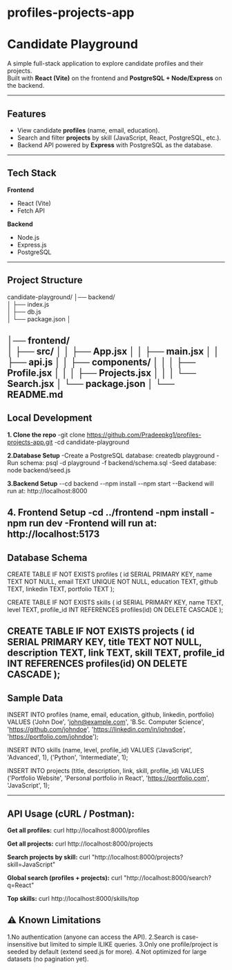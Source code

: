 # profiles-projects-app
# Candidate Playground

A simple full-stack application to explore candidate profiles and their projects.  
Built with **React (Vite)** on the frontend and **PostgreSQL + Node/Express** on the backend.

---

## Features

- View candidate **profiles** (name, email, education).
- Search and filter **projects** by skill (JavaScript, React, PostgreSQL, etc.).
- Backend API powered by **Express** with PostgreSQL as the database.

---

## Tech Stack

**Frontend**
- React (Vite)
- Fetch API

**Backend**
- Node.js
- Express.js
- PostgreSQL

---

## Project Structure

candidate-playground/
│── backend/              
│   ├── index.js          
│   ├── db.js             
│   └── package.json
│


│── frontend/             
│   ├── src/
│   │   ├── App.jsx
│   │   ├── main.jsx
│   │   ├── api.js
│   │   ├── components/
│   │   │   ├── Profile.jsx
│   │   │   ├── Projects.jsx
│   │   │   └── Search.jsx
│   └── package.json
│
└── README.md
---

## Local Development
**1. Clone the repo**
   -git clone https://github.com/Pradeepkg1/profiles-projects-app.git
   -cd candidate-playground
   
**2.Database Setup**
   -Create a PostgreSQL database: createdb playground
   -Run schema: psql -d playground -f backend/schema.sql
   -Seed database: node backend/seed.js
   
**3.Backend Setup**
  --cd backend
  --npm install
  --npm start
  --Backend will run at: http://localhost:8000

  **4. Frontend Setup**
     -cd ../frontend
     -npm install
     -npm run dev
     -Frontend will run at: http://localhost:5173
  --- 

  ## Database Schema
  
   CREATE TABLE IF NOT EXISTS profiles (
    id SERIAL PRIMARY KEY,
    name TEXT NOT NULL,
    email TEXT UNIQUE NOT NULL,
    education TEXT,
    github TEXT,
    linkedin TEXT,
    portfolio TEXT
);

CREATE TABLE IF NOT EXISTS skills (
    id SERIAL PRIMARY KEY,
    name TEXT,
    level TEXT,
    profile_id INT REFERENCES profiles(id) ON DELETE CASCADE
);

CREATE TABLE IF NOT EXISTS projects (
    id SERIAL PRIMARY KEY,
    title TEXT NOT NULL,
    description TEXT,
    link TEXT,
    skill TEXT,
    profile_id INT REFERENCES profiles(id) ON DELETE CASCADE
);
---
## Sample Data

INSERT INTO profiles (name, email, education, github, linkedin, portfolio)
VALUES ('John Doe', 'john@example.com', 'B.Sc. Computer Science',
        'https://github.com/johndoe',
        'https://linkedin.com/in/johndoe',
        'https://portfolio.com/johndoe');

INSERT INTO skills (name, level, profile_id)
VALUES ('JavaScript', 'Advanced', 1),
       ('Python', 'Intermediate', 1);

INSERT INTO projects (title, description, link, skill, profile_id)
VALUES ('Portfolio Website', 'Personal portfolio in React', 'https://portfolio.com', 'JavaScript', 1);

---


## API Usage (cURL / Postman):

 **Get all profiles:**
curl http://localhost:8000/profiles

**Get all projects:**
curl http://localhost:8000/projects

**Search projects by skill:**
curl "http://localhost:8000/projects?skill=JavaScript"

**Global search (profiles + projects):**
curl "http://localhost:8000/search?q=React"

**Top skills:**
curl http://localhost:8000/skills/top



## ⚠️ Known Limitations
  1.No authentication (anyone can access the API).
  2.Search is case-insensitive but limited to simple ILIKE queries.
  3.Only one profile/project is seeded by default (extend seed.js for more).
  4.Not optimized for large datasets (no pagination yet).



